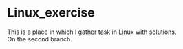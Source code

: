 # Linux_exercise
This is a place in which I gather task in Linux with solutions.  
On the second branch.
